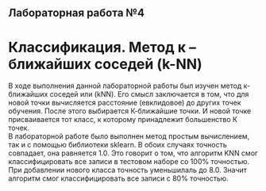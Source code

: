 ## Лабораторная работа №4
# Классификация. Метод к – ближайших соседей (k-NN)
В ходе выполнения данной лабораторной работы был изучен метод к-ближайших соседей или (kNN). Его смысл заключается в том, что для новой точки вычисляется расстояние (евклидовое) до других точек обучения. После этого выбирается К-ближайшие точки. И новой точке присваивается тот класс, к которому принадлежит большенство К точек.  
В лабораторной работе было выполнен метод простым вычислением, так и с помощью библиотеки sklearn. В обоих случаях точность совпадает, она равняется 1.0. Это говорит о том, что алгоритм KNN смог классифицировать все записи в тестовом наборе со 100% точностью.  
При добавлении нового класса точность уменьшилаль до 8.0. Значит алгоритм смог классифицировать все записи с 80% точностью.  

